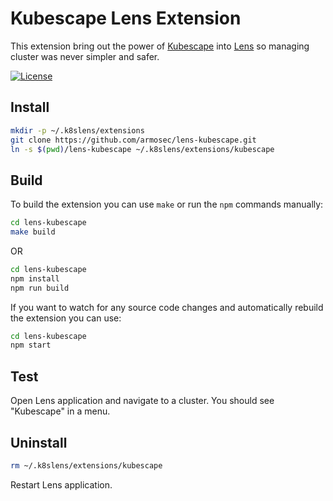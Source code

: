 # Kubescape Lens Extension

This extension bring out the power of [Kubescape][kubescape] into [Lens][lens] so managing cluster was never simpler and safer.

[![License][license-img]][license]

## Install

```sh
mkdir -p ~/.k8slens/extensions
git clone https://github.com/armosec/lens-kubescape.git
ln -s $(pwd)/lens-kubescape ~/.k8slens/extensions/kubescape
```

## Build

To build the extension you can use `make` or run the `npm` commands manually:

```sh
cd lens-kubescape
make build
```

OR

```sh
cd lens-kubescape
npm install
npm run build
```

If you want to watch for any source code changes and automatically rebuild the extension you can use:

```sh
cd lens-kubescape
npm start
```

## Test

Open Lens application and navigate to a cluster. You should see "Kubescape" in a menu.

## Uninstall

```sh
rm ~/.k8slens/extensions/kubescape
```

Restart Lens application.

[lens]: https://github.com/lensapp/lens
[kubescape]: https://github.com/armosec/kubescape
[license]: https://github.com/armosec/lens-kubescape/blob/master/LICENSE
[license-img]: https://img.shields.io/github/license/armosec/lens-kubescape
